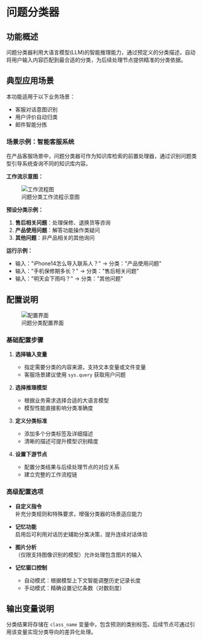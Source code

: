 # 问题分类器

## 功能概述

问题分类器利用大语言模型(LLM)的智能推理能力，通过预定义的分类描述，自动将用户输入内容匹配到最合适的分类，为后续处理节点提供精准的分类依据。

## 典型应用场景

本功能适用于以下业务场景：
- 客服对话意图识别
- 用户评价自动归类 
- 邮件智能分拣

### 场景示例：智能客服系统

在产品客服场景中，问题分类器可作为知识库检索的前置处理器，通过识别问题类型引导系统查询不同的知识库内容。

**工作流示意图：**
<!-- 这里有图片 -->
<figure><img src="../../../.gitbook/assets/image (80).png" alt="工作流程图"><figcaption>问题分类工作流程示意图</figcaption></figure>

**预设分类示例：**
1. **售后相关问题**：处理保修、退换货等咨询
2. **产品使用问题**：解答功能操作类疑问  
3. **其他问题**：非产品相关的其他询问

**运行示例：**
- 输入："iPhone14怎么导入联系人？" → 分类："产品使用问题"
- 输入："手机保修期多长？" → 分类："售后相关问题" 
- 输入："明天会下雨吗？" → 分类："其他问题"

## 配置说明

<!-- 这里有图片 -->
<figure><img src="../../../.gitbook/assets/image (81).png" alt="配置界面"><figcaption>问题分类配置界面</figcaption></figure>

### 基础配置步骤

1. **选择输入变量**
   - 指定需要分类的内容来源，支持文本变量或文件变量
   - 客服场景建议使用 `sys.query` 获取用户问题

2. **选择推理模型**
   - 根据业务需求选择合适的大语言模型
   - 模型性能直接影响分类准确度

3. **定义分类标准**
   - 添加多个分类标签及详细描述
   - 清晰的描述可提升模型识别精度

4. **设置下游节点**
   - 配置分类结果与后续处理节点的对应关系
   - 建立完整的工作流程链

### 高级配置选项

- **自定义指令**  
  补充分类规则和特殊要求，增强分类器的场景适应能力

- **记忆功能**  
  启用后可利用对话历史辅助分类决策，提升连续对话体验

- **图片分析**  
  （仅限支持图像识别的模型）允许处理包含图片的输入

- **记忆窗口控制**  
  - 自动模式：根据模型上下文智能调整历史记录长度
  - 手动模式：精确设置记忆条数（对数刻度）

## 输出变量说明

分类结果将存储在 `class_name` 变量中，包含预测的类别标签。后续节点可通过引用该变量实现分类导向的差异化处理。